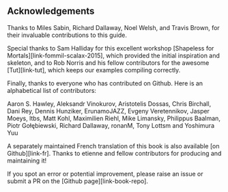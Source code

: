 ## Acknowledgements

Thanks to Miles Sabin, Richard Dallaway, Noel Welsh, and Travis Brown,
for their invaluable contributions to this guide.

Special thanks to Sam Halliday for this excellent workshop
[Shapeless for Mortals][link-fommil-scalax-2015],
which provided the initial inspiration and skeleton,
and to Rob Norris and his fellow contributors
for the awesome [Tut][link-tut],
which keeps our examples compiling correctly.

Finally, thanks to everyone who has contributed on Github.
Here is an alphabetical list of contributors:

Aaron S. Hawley,
Aleksandr Vinokurov,
Aristotelis Dossas,
Chris Birchall,
Dani Rey,
Dennis Hunziker,
ErunamoJAZZ,
Evgeny Veretennikov,
Jasper Moeys,
ltbs,
Matt Kohl,
Maximilien Riehl,
Mike Limansky,
Philippus Baalman,
Piotr Gołębiewski,
Richard Dallaway,
ronanM,
Tony Lottsm
and Yoshimura Yuu

A separately maintained French translation
of this book is also available [on Github][link-fr].
Thanks to etienne and fellow contributors
for producing and maintaining it!

If you spot an error or potential improvement,
please raise an issue or submit a PR
on the [Github page][link-book-repo].
